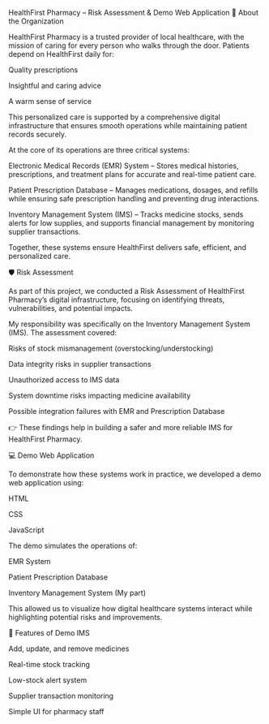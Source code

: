 HealthFirst Pharmacy – Risk Assessment & Demo Web Application
📌 About the Organization

HealthFirst Pharmacy is a trusted provider of local healthcare, with the mission of caring for every person who walks through the door. Patients depend on HealthFirst daily for:

Quality prescriptions

Insightful and caring advice

A warm sense of service

This personalized care is supported by a comprehensive digital infrastructure that ensures smooth operations while maintaining patient records securely.

At the core of its operations are three critical systems:

Electronic Medical Records (EMR) System – Stores medical histories, prescriptions, and treatment plans for accurate and real-time patient care.

Patient Prescription Database – Manages medications, dosages, and refills while ensuring safe prescription handling and preventing drug interactions.

Inventory Management System (IMS) – Tracks medicine stocks, sends alerts for low supplies, and supports financial management by monitoring supplier transactions.

Together, these systems ensure HealthFirst delivers safe, efficient, and personalized care.

🛡️ Risk Assessment

As part of this project, we conducted a Risk Assessment of HealthFirst Pharmacy’s digital infrastructure, focusing on identifying threats, vulnerabilities, and potential impacts.

My responsibility was specifically on the Inventory Management System (IMS).
The assessment covered:

Risks of stock mismanagement (overstocking/understocking)

Data integrity risks in supplier transactions

Unauthorized access to IMS data

System downtime risks impacting medicine availability

Possible integration failures with EMR and Prescription Database

👉 These findings help in building a safer and more reliable IMS for HealthFirst Pharmacy.

💻 Demo Web Application

To demonstrate how these systems work in practice, we developed a demo web application using:

HTML

CSS

JavaScript

The demo simulates the operations of:

EMR System

Patient Prescription Database

Inventory Management System (My part)

This allowed us to visualize how digital healthcare systems interact while highlighting potential risks and improvements.

🚀 Features of Demo IMS

Add, update, and remove medicines

Real-time stock tracking

Low-stock alert system

Supplier transaction monitoring

Simple UI for pharmacy staff
